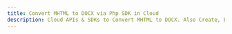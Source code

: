 ---title: Convert MHTML to DOCX via Php SDK in Clouddescription: Cloud APIs & SDKs to Convert MHTML to DOCX. Also Create, Edit & Render Microsoft Word & OpenOffice documents in the Cloud.---